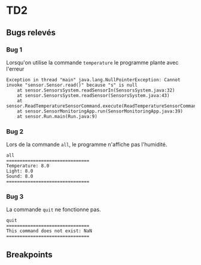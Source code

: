 # TD2

## Bugs relevés

### Bug 1
Lorsqu'on utilise la commande ``temperature`` le programme plante avec l'erreur 
````
Exception in thread "main" java.lang.NullPointerException: Cannot invoke "sensor.Sensor.read()" because "s" is null
	at sensor.SensorsSystem.readSensorIn(SensorsSystem.java:32)
	at sensor.SensorsSystem.readSensor(SensorsSystem.java:43)
	at sensor.ReadTemperatureSensorCommand.execute(ReadTemperatureSensorCommand.java:9)
	at sensor.SensorMonitoringApp.run(SensorMonitoringApp.java:39)
	at sensor.Run.main(Run.java:9)
````

### Bug 2
Lors de la commande `all`, le programme n'affiche pas l'humidité.
````
all
===============================
Temperature: 8.0
Light: 8.0
Sound: 8.0
===============================
````

### Bug 3
La commande ``quit`` ne fonctionne pas.

````
quit
===============================
This command does not exist: NaN
===============================
````

## Breakpoints

